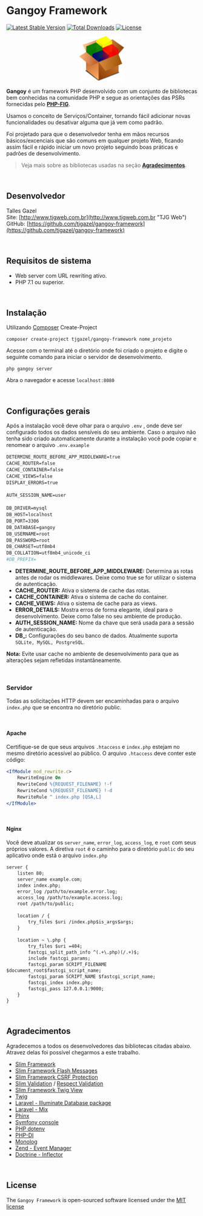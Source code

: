 # Gangoy Framework
[![Latest Stable Version](https://poser.pugx.org/tjgazel/gangoy-framework/v/stable)](https://packagist.org/packages/tjgazel/gangoy-framework)
[![Total Downloads](https://poser.pugx.org/tjgazel/gangoy-framework/downloads)](https://packagist.org/packages/tjgazel/gangoy-framework)
[![License](https://poser.pugx.org/tjgazel/gangoy-framework/license)](https://packagist.org/packages/tjgazel/gangoy-framework)

<center><img src="logo-512x512.png" height=120></center> 

**Gangoy** é um framework PHP desenvolvido com um conjunto de bibliotecas bem conhecidas na comunidade PHP e segue as orientações das PSRs 
fornecidas pelo [**PHP-FIG**](http://www.php-fig.org/ "PHP-FIG").

Usamos o conceito de Serviços/Container, tornando fácil adicionar novas funcionalidades ou desativar alguma que já vem como padrão.

Foi projetado para que o desenvolvedor tenha em mãos recursos básicos/excenciais que são comuns em qualquer projeto Web,
ficando assim fácil e rápido iniciar um novo projeto seguindo boas práticas e padrões de desenvolvimento.

> Veja mais sobre as bibliotecas usadas na seção [**Agradecimentos**](#agradecimentos).

<br>

## Desenvolvedor
Talles Gazel<br>
Site: [http://www.tjgweb.com.br](http://www.tjgweb.com.br "TJG Web")<br>
GitHub: [https://github.com/tjgazel/gangoy-framework](https://github.com/tjgazel/gangoy-framework)

<br>

## Requisitos de sistema
- Web server com URL rewriting ativo.
- PHP 7.1 ou superior.

<br>

## Instalação
Utilizando [Composer](https://getcomposer.org/) Create-Project

```
composer create-project tjgazel/gangoy-framework nome_projeto
```

Acesse com o terminal até o diretório onde foi criado o projeto e digite o seguinte comando para iniciar o servidor de desenvolvimento.

```
php gangoy server
```

Abra o navegador e acesse `localhost:8080`

<br>

## Configurações gerais
Após a instalação você deve olhar para o arquivo `.env` , onde deve ser configurado todos os dados sensíveis 
do seu ambiente. Caso o arquivo não tenha sido criado automaticamente durante a instalação você pode copiar e renomear o arquivo `.env.example`

```apache
DETERMINE_ROUTE_BEFORE_APP_MIDDLEWARE=true
CACHE_ROUTER=false
CACHE_CONTAINER=false
CACHE_VIEWS=false
DISPLAY_ERRORS=true

AUTH_SESSION_NAME=user

DB_DRIVER=mysql
DB_HOST=localhost
DB_PORT=3306
DB_DATABASE=gangoy
DB_USERNAME=root
DB_PASSWORD=root
DB_CHARSET=utf8mb4
DB_COLLATION=utf8mb4_unicode_ci
#DB_PREFIX=
```
    
- **DETERMINE_ROUTE_BEFORE_APP_MIDDLEWARE:**  Determina as rotas antes de rodar os middlewares. Deixe como true se 
for utilizar o sistema de autenticação.
- **CACHE_ROUTER:** Ativa o sistema de cache das rotas.
- **CACHE_CONTAINER:** Ativa o sistema de cache do container.
- **CACHE_VIEWS:**  Ativa o sistema de cache para as views.
- **ERROR_DETAILS:**  Mostra erros de forma elegante, ideal para o desenvolvimento. Deixe como false no seu ambiente de produção.
- **AUTH_SESSION_NAME:** Nome da chave que será usada para a sessão de autenticação.
- **DB_:**  Configurações do seu banco de dados. Atualmente suporta `SQLite, MySQL, PostgreSQL`. 

**Nota:** Evite usar cache no ambiente de desenvolvimento para que as alterações sejam refletidas instantâneamente.

<br>

### Servidor
Todas as solicitações HTTP devem ser encaminhadas para o arquivo `index.php` que se encontra no diretório public. 

<br>

#### Apache
Certifique-se de que seus arquivos `.htaccess` e `index.php` estejam no mesmo diretório acessível ao público. 
O arquivo `.htaccess` deve conter este código:

```apache
<IfModule mod_rewrite.c>
    RewriteEngine On
    RewriteCond %{REQUEST_FILENAME} !-f
    RewriteCond %{REQUEST_FILENAME} !-d
    RewriteRule ^ index.php [QSA,L]
</IfModule>
```
 
<br>
   
#### Nginx
Você deve atualizar os `server_name`, `error_log`, `access_log`, e `root` com seus próprios valores. A diretiva `root` 
é o caminho para o diretório `public` do seu aplicativo onde está o arquivo `index.php`

```nginx
server {
    listen 80;
    server_name example.com;
    index index.php;
    error_log /path/to/example.error.log;
    access_log /path/to/example.access.log;
    root /path/to/public;

    location / {
        try_files $uri /index.php$is_args$args;
    }

    location ~ \.php {
        try_files $uri =404;
        fastcgi_split_path_info ^(.+\.php)(/.+)$;
        include fastcgi_params;
        fastcgi_param SCRIPT_FILENAME $document_root$fastcgi_script_name;
        fastcgi_param SCRIPT_NAME $fastcgi_script_name;
        fastcgi_index index.php;
        fastcgi_pass 127.0.0.1:9000;
    }
}
``` 

<br>

## <a name="agradecimentos"></a>Agradecimentos
Agradecemos a todos os desenvolvedores das bibliotecas citadas abaixo. Atravez delas foi possível chegarmos a este trabalho.

- [Slim Framework](https://www.slimframework.com/)
- [Slim Framework Flash Messages](https://github.com/slimphp/Slim-Flash)
- [Slim Framework CSRF Protection](https://github.com/slimphp/Slim-Csrf)
- [Slim Validation](https://github.com/awurth/slim-validation) / [Respect Validation](https://github.com/Respect/Validation)
- [Slim Framework Twig View](https://github.com/slimphp/Twig-View)
- [Twig](https://twig.symfony.com/doc/1.x/)
- [Laravel - Illuminate Database package](https://packagist.org/packages/illuminate/database)
- [Laravel - Mix](https://laravel.com/docs/5.6/mix)
- [Phinx](https://phinx.org/)
- [Symfony console](https://github.com/symfony/console)
- [PHP dotenv](https://github.com/vlucas/phpdotenv)
- [PHP-DI](http://php-di.org/)
- [Monolog](https://github.com/Seldaek/monolog)
- [Zend - Event Manager](https://zendframework.github.io/zend-eventmanager/)
- [Doctrine - Inflector](https://www.doctrine-project.org/projects/doctrine-inflector/en/1.3/index.html)


<br>

## License
The `Gangoy Framework` is open-sourced software licensed under the [MIT license](http://opensource.org/licenses/MIT)
